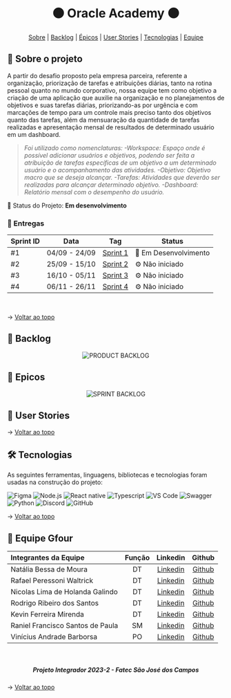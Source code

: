 <h1 align="center"> 🟠 Oracle Academy 🟠 </h1>

<span id="topo">
<p align="center">
    <a href="#sobre">Sobre</a> |  
    <a href="#backlog">Backlog</a> | 
    <a href="#epicos">Épicos</a> |
    <a href="#stories">User Stories</a> |
    <a href="#tecnologias">Tecnologias</a> |  
    <a href="#equipe">Equipe</a>
</p>
   
<span id="sobre">

## 📝 Sobre o projeto

A partir do desafio proposto pela empresa parceira, referente a organização, priorização de tarefas e atribuições diárias, tanto na rotina pessoal quanto no mundo corporativo, nossa equipe tem como objetivo a criação de uma aplicação que auxilie na organização e no planejamentos de objetivos e suas tarefas diárias, priorizando-as por urgência e com marcações de tempo para um controle mais preciso tanto dos objetivos quanto das tarefas, além da mensuaração da quantidade de tarefas realizadas e apresentação mensal de resultados de determinado usuário em um dashboard.

> _Foi utilizado como nomenclaturas:
>     -Workspace: Espaço onde é possível adicionar usuários e objetivos, podendo ser feita a atribuição de tarefas específicas de um objetivo a um determinado usuário e o acompanhamento das atividades.
>     -Objetivo: Objetivo macro que se deseja alcançar.
>     -Tarefas: Atividades que deverão ser realizadas para alcançar determinado objetivo.
>     -Dashboard: Relatório mensal com o desempenho do usuário._

:pushpin: Status do Projeto: **Em desenvolvimento**

### 🎯 Entregas

Sprint ID | Data | Tag | Status
----------|------|-----|--------
#1 | 04/09 - 24/09 |[Sprint 1](https://github.com/EquipeGfour/API-3Semestre-UOL/tree/Sprint01)|🔨 Em Desenvolvimento|
#2 | 25/09 - 15/10 |[Sprint 2](https://github.com/EquipeGfour/API-3Semestre-UOL/tree/Sprint02)|⚙️ Não iniciado|
#3 | 16/10 - 05/11 |[Sprint 3](https://github.com/EquipeGfour/API-3Semestre-UOL/tree/Sprint03)|⚙️ Não iniciado| 
#4 | 06/11 - 26/11 |[Sprint 4](https://github.com/EquipeGfour/API-3Semestre-UOL/tree/Sprint04)|⚙️ Não iniciado| 
<br>

→ [Voltar ao topo](#topo)

<span id="backlog">

## 📑 Backlog

<div align="center">
   <img src="" alt="PRODUCT BACKLOG" />
</div>

## 📜 Epicos
<span id="epicos">
<div align="center">
   <img src="" alt="SPRINT BACKLOG" /> 
</div>

## 💭 User Stories
<span id="stories">
<div align="center">
   <!-- <img src="" alt="USER STORIES" /> -->
</div>
    
→ [Voltar ao topo](#topo)

<span id="tecnologias">

## 🛠️ Tecnologias

As seguintes ferramentas, linguagens, bibliotecas e tecnologias foram usadas na construção do projeto:

<img src="https://img.shields.io/badge/Figma-CED4DA?style=for-the-badge&logo=figma&logoColor=DC143C" alt="Figma" /> 
<img src="https://img.shields.io/badge/Node.Js-CED4DA?style=for-the-badge&logo=nodedotjs&logoColor=3A5F0B" alt="Node.js" /> 
<img src="https://img.shields.io/badge/React-CED4DA?style=for-the-badge&logo=react&logoColor=1497ff" alt="React native" />
<img src="https://img.shields.io/badge/TypeScript-CED4DA?style=for-the-badge&logo=typescript&logoColor=007ACC" alt="Typescript" />
<img src="https://img.shields.io/badge/VS_Code-CED4DA?style=for-the-badge&logo=visual%20studio%20code&logoColor=0078D4" alt="VS Code" />
<img src="https://img.shields.io/badge/Swagger-CED4DA?style=for-the-badge&logo=swagger&logoColor=3A5F0B" alt="Swagger" /> 
<img src="https://img.shields.io/badge/python-CED4DA?style=for-the-badge&logo=python&logoColor=3670A0" alt="Python" /> 
<img src="https://img.shields.io/badge/Discord-CED4DA?style=for-the-badge&logo=discord&logoColor=7289DA" alt="Discord" /> 
<img src="https://img.shields.io/badge/GitHub-CED4DA?style=for-the-badge&logo=github&logoColor=20232A" alt="GitHub" />
    
→ [Voltar ao topo](#topo)

<span id="equipe">

<div id='equipe'>
<h2> 🥑 Equipe Gfour</h2>
    

Integrantes da Equipe | Função | Linkedin | Github| 
:--------- | :------: | :-------: | :-------: | 
Natália Bessa de Moura | DT | [Linkedin](https://www.linkedin.com/in/natalia-bessa-59b671220/) | [Github](https://github.com/lirabessa)|
Rafael Peressoni Waltrick | DT | [Linkedin](https://www.linkedin.com/in/rafael-p-waltrick-7211b4221) |  [Github](https://github.com/rafawaltrick)|
Nicolas Lima de Holanda Galindo | DT | [Linkedin](https://www.linkedin.com/in/nicolas-lima-2a75a3220/) | [Github](https://github.com/Nicolas734)|
Rodrigo Ribeiro dos Santos | DT | [Linkedin](https://www.linkedin.com/in/rodrigo-ribeiro-5008211b8/) | [Github](https://github.com/rodrigoribeiro027)|
Kevin Ferreira Mirenda | DT | [Linkedin](https://br.linkedin.com/in/vin%C3%ADcius-barbosa-78111a206?trk) | [Github](https://github.com/KevinFMfatec)
Raniel Francisco Santos de Paula | SM |[Linkedin](https://www.linkedin.com/in/raniel-santos-204878222/)| [Github](https://github.com/Raniel-Santos)|
Vinícius Andrade Barborsa | PO | [Linkedin](https://br.linkedin.com/in/kevin-mirenda-a54a64220) | [Github](https://github.com/ViniciusAndBar)


<br>

</div>
 
 <h5 align="center">  Projeto Integrador 2023-2 - Fatec São José dos Campos </h5>
 
 → [Voltar ao topo](#topo)
